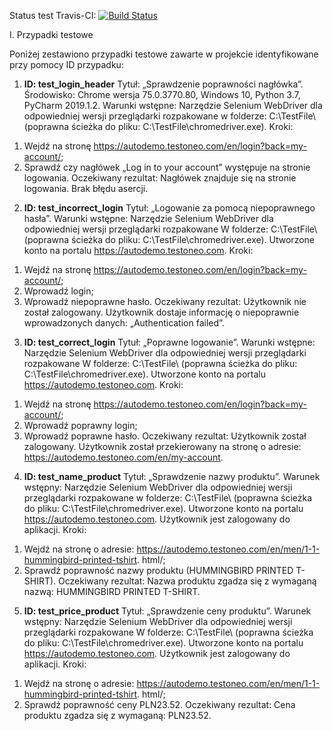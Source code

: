 Status test Travis-CI:
[![Build Status](https://travis-ci.org/bartoszstefaniak88/WSB_selenium_losthat.svg?branch=master)](https://travis-ci.org/bartoszstefaniak88/WSB_selenium_losthat)


I. Przypadki testowe

Poniżej zestawiono przypadki testowe zawarte w projekcie identyfikowane przy pomocy ID przypadku:
1) **ID: test_login_header**
Tytuł: „Sprawdzenie poprawności nagłówka”.
Środowisko: Chrome wersja 75.0.3770.80, Windows 10, Python 3.7, PyCharm 2019.1.2.
Warunki wstępne: Narzędzie Selenium WebDriver dla odpowiedniej wersji przeglądarki rozpakowane
w folderze: C:\TestFile\ (poprawna ścieżka do pliku: C:\TestFile\chromedriver.exe).
Kroki:
1. Wejdź na stronę https://autodemo.testoneo.com/en/login?back=my-account/;
2. Sprawdź czy nagłówek „Log in to your account” występuje na stronie logowania.
Oczekiwany rezultat:
Nagłówek znajduje się na stronie logowania. Brak błędu asercji.

2) **ID: test_incorrect_login**
Tytuł: „Logowanie za pomocą niepoprawnego hasła”.
Warunki wstępne: Narzędzie Selenium WebDriver dla odpowiedniej wersji przeglądarki rozpakowane
W folderze: C:\TestFile\ (poprawna ścieżka do pliku: C:\TestFile\chromedriver.exe). Utworzone konto
na portalu https://autodemo.testoneo.com.
Kroki:
1. Wejdź na stronę https://autodemo.testoneo.com/en/login?back=my-account/;
2. Wprowadź login;
3. Wprowadź niepoprawne hasło.
Oczekiwany rezultat:
Użytkownik nie został zalogowany. Użytkownik dostaje informację o niepoprawnie wprowadzonych
danych: „Authentication failed”.

3) **ID: test_correct_login**
Tytuł: „Poprawne logowanie”.
Warunki wstępne: Narzędzie Selenium WebDriver dla odpowiedniej wersji przeglądarki rozpakowane
W folderze: C:\TestFile\ (poprawna ścieżka do pliku: C:\TestFile\chromedriver.exe). Utworzone konto
na portalu https://autodemo.testoneo.com.
Kroki:
1. Wejdź na stronę https://autodemo.testoneo.com/en/login?back=my-account/;
2. Wprowadź poprawny login;
3. Wprowadź poprawne hasło.
Oczekiwany rezultat:
Użytkownik został zalogowany. Użytkownik został przekierowany na stronę o adresie:
https://autodemo.testoneo.com/en/my-account.

4) **ID: test_name_product**
Tytuł: „Sprawdzenie nazwy produktu”.
Warunek wstępny: Narzędzie Selenium WebDriver dla odpowiedniej wersji przeglądarki rozpakowane
w folderze: C:\TestFile\ (poprawna ścieżka do pliku: C:\TestFile\chromedriver.exe). Utworzone konto
na portalu https://autodemo.testoneo.com. Użytkownik jest zalogowany do aplikacji.
Kroki:
1. Wejdź na stronę o adresie: https://autodemo.testoneo.com/en/men/1-1-hummingbird-printed-tshirt.
html/;
2. Sprawdź poprawność nazwy produktu (HUMMINGBIRD PRINTED T-SHIRT).
Oczekiwany rezultat:
Nazwa produktu zgadza się z wymaganą nazwą: HUMMINGBIRD PRINTED T-SHIRT.

5) **ID: test_price_product**
Tytuł: „Sprawdzenie ceny produktu”.
Warunek wstępny: Narzędzie Selenium WebDriver dla odpowiedniej wersji przeglądarki rozpakowane
W folderze: C:\TestFile\ (poprawna ścieżka do pliku: C:\TestFile\chromedriver.exe). Utworzone konto
na portalu https://autodemo.testoneo.com. Użytkownik jest zalogowany do aplikacji.
Kroki:
1. Wejdź na stronę o adresie: https://autodemo.testoneo.com/en/men/1-1-hummingbird-printed-tshirt.
html/;
2. Sprawdź poprawność ceny PLN23.52.
Oczekiwany rezultat:
Cena produktu zgadza się z wymaganą: PLN23.52.
